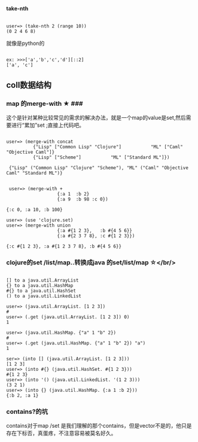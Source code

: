 #### take-nth ####
<pre><code>
user=> (take-nth 2 (range 10))
(0 2 4 6 8)
</code></pre>
就像是python的
<pre><code>
ex: >>>['a','b','c','d'][::2]
['a', 'c']
</code></pre>


## coll数据结构 ##
### map 的merge-with ★ ###<br/>
这个是针对某种比较常见的需求的解决办法，就是一个map的value是set,然后需要进行“累加”set ;直接上代码吧。
<pre><code>
user=> (merge-with concat
          {"Lisp" ["Common Lisp" "Clojure"]           "ML" ["Caml" "Objective Caml"]}
          {"Lisp" ["Scheme"]           "ML" ["Standard ML"]})

 {"Lisp" ("Common Lisp" "Clojure" "Scheme"), "ML" ("Caml" "Objective Caml" "Standard ML")}


 user=> (merge-with +
                   {:a 1  :b 2}
                   {:a 9  :b 98 :c 0})

{:c 0, :a 10, :b 100}

user=> (use 'clojure.set)
user=> (merge-with union
                   {:a #{1 2 3},   :b #{4 5 6}}
                   {:a #{2 3 7 8}, :c #{1 2 3}})

{:c #{1 2 3}, :a #{1 2 3 7 8}, :b #{4 5 6}}
</code></pre>

### clojure的set /list/map..转换成java 的set/list/map ☆</br/> ###

<pre><code>
[] to a java.util.ArrayList
{} to a java.util.HashMap
#{} to a java.util.HashSet
() to a java.util.LinkedList

user=> (java.util.ArrayList. [1 2 3])
#<ArrayList [1, 2, 3]>
user=> (.get (java.util.ArrayList. [1 2 3]) 0)
1

user=> (java.util.HashMap. {"a" 1 "b" 2})
#<HashMap {b=2, a=1}>
user=> (.get (java.util.HashMap. {"a" 1 "b" 2}) "a")
1

ser=> (into [] (java.util.ArrayList. [1 2 3]))
[1 2 3]
user=> (into #{} (java.util.HashSet. #{1 2 3}))
#{1 2 3}
user=> (into '() (java.util.LinkedList. '(1 2 3)))
(3 2 1)
user=> (into {} (java.util.HashMap. {:a 1 :b 2}))
{:b 2, :a 1}
</code></pre>

### contains?的坑<br/> ###

contains对于map /set 是我们理解的那个contains，但是vector不是的，他只是存在下标否，真蛋疼，不注意容易被莫名好久。
